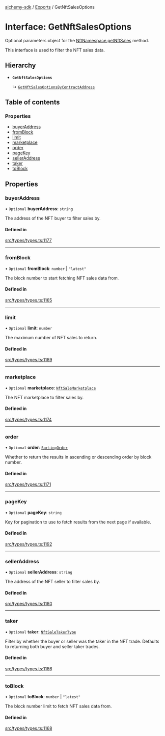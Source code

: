 [alchemy-sdk](../README.md) / [Exports](../modules.md) / GetNftSalesOptions

# Interface: GetNftSalesOptions

Optional parameters object for the [NftNamespace.getNftSales](../classes/NftNamespace.md#getnftsales) method.

This interface is used to filter the NFT sales data.

## Hierarchy

- **`GetNftSalesOptions`**

  ↳ [`GetNftSalesOptionsByContractAddress`](GetNftSalesOptionsByContractAddress.md)

## Table of contents

### Properties

- [buyerAddress](GetNftSalesOptions.md#buyeraddress)
- [fromBlock](GetNftSalesOptions.md#fromblock)
- [limit](GetNftSalesOptions.md#limit)
- [marketplace](GetNftSalesOptions.md#marketplace)
- [order](GetNftSalesOptions.md#order)
- [pageKey](GetNftSalesOptions.md#pagekey)
- [sellerAddress](GetNftSalesOptions.md#selleraddress)
- [taker](GetNftSalesOptions.md#taker)
- [toBlock](GetNftSalesOptions.md#toblock)

## Properties

### buyerAddress

• `Optional` **buyerAddress**: `string`

The address of the NFT buyer to filter sales by.

#### Defined in

[src/types/types.ts:1177](https://github.com/alchemyplatform/alchemy-sdk-js/blob/aeb51c8/src/types/types.ts#L1177)

___

### fromBlock

• `Optional` **fromBlock**: `number` \| ``"latest"``

The block number to start fetching NFT sales data from.

#### Defined in

[src/types/types.ts:1165](https://github.com/alchemyplatform/alchemy-sdk-js/blob/aeb51c8/src/types/types.ts#L1165)

___

### limit

• `Optional` **limit**: `number`

The maximum number of NFT sales to return.

#### Defined in

[src/types/types.ts:1189](https://github.com/alchemyplatform/alchemy-sdk-js/blob/aeb51c8/src/types/types.ts#L1189)

___

### marketplace

• `Optional` **marketplace**: [`NftSaleMarketplace`](../enums/NftSaleMarketplace.md)

The NFT marketplace to filter sales by.

#### Defined in

[src/types/types.ts:1174](https://github.com/alchemyplatform/alchemy-sdk-js/blob/aeb51c8/src/types/types.ts#L1174)

___

### order

• `Optional` **order**: [`SortingOrder`](../enums/SortingOrder.md)

Whether to return the results in ascending or descending order by block number.

#### Defined in

[src/types/types.ts:1171](https://github.com/alchemyplatform/alchemy-sdk-js/blob/aeb51c8/src/types/types.ts#L1171)

___

### pageKey

• `Optional` **pageKey**: `string`

Key for pagination to use to fetch results from the next page if available.

#### Defined in

[src/types/types.ts:1192](https://github.com/alchemyplatform/alchemy-sdk-js/blob/aeb51c8/src/types/types.ts#L1192)

___

### sellerAddress

• `Optional` **sellerAddress**: `string`

The address of the NFT seller to filter sales by.

#### Defined in

[src/types/types.ts:1180](https://github.com/alchemyplatform/alchemy-sdk-js/blob/aeb51c8/src/types/types.ts#L1180)

___

### taker

• `Optional` **taker**: [`NftSaleTakerType`](../enums/NftSaleTakerType.md)

Filter by whether the buyer or seller was the taker in the NFT trade.
Defaults to returning both buyer and seller taker trades.

#### Defined in

[src/types/types.ts:1186](https://github.com/alchemyplatform/alchemy-sdk-js/blob/aeb51c8/src/types/types.ts#L1186)

___

### toBlock

• `Optional` **toBlock**: `number` \| ``"latest"``

The block number limit to fetch NFT sales data from.

#### Defined in

[src/types/types.ts:1168](https://github.com/alchemyplatform/alchemy-sdk-js/blob/aeb51c8/src/types/types.ts#L1168)
